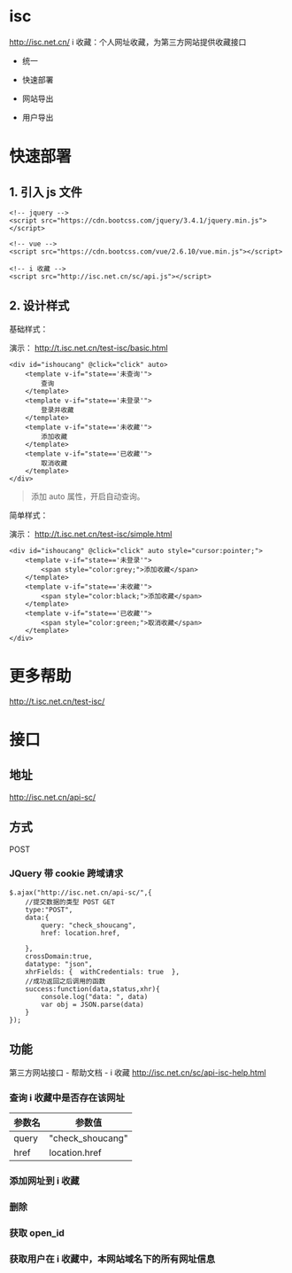 # isc
http://isc.net.cn/ i 收藏：个人网址收藏，为第三方网站提供收藏接口
- 统一

- 快速部署

- 网站导出

- 用户导出
# 快速部署
## 1. 引入 js 文件
```
<!-- jquery -->
<script src="https://cdn.bootcss.com/jquery/3.4.1/jquery.min.js"></script>
	
<!-- vue -->
<script src="https://cdn.bootcss.com/vue/2.6.10/vue.min.js"></script>

<!-- i 收藏 -->
<script src="http://isc.net.cn/sc/api.js"></script>
```
## 2. 设计样式
基础样式：

演示：
http://t.isc.net.cn/test-isc/basic.html
```
<div id="ishoucang" @click="click" auto>
	<template v-if="state=='未查询'">
		查询
	</template>
	<template v-if="state=='未登录'">
		登录并收藏
	</template>
	<template v-if="state=='未收藏'">
		添加收藏
	</template>
	<template v-if="state=='已收藏'">
		取消收藏
	</template>
</div>
```

> 添加 auto 属性，开启自动查询。

简单样式：

演示：
http://t.isc.net.cn/test-isc/simple.html
```
<div id="ishoucang" @click="click" auto style="cursor:pointer;">
	<template v-if="state=='未登录'">
		<span style="color:grey;">添加收藏</span>
	</template>
	<template v-if="state=='未收藏'">
		<span style="color:black;">添加收藏</span>
	</template>
	<template v-if="state=='已收藏'">
		<span style="color:green;">取消收藏</span>
	</template>
</div>
```

# 更多帮助
http://t.isc.net.cn/test-isc/
# 接口
## 地址
http://isc.net.cn/api-sc/
## 方式
POST
### JQuery 带 cookie 跨域请求
```
$.ajax("http://isc.net.cn/api-sc/",{
	//提交数据的类型 POST GET
	type:"POST",
	data:{
		query: "check_shoucang",
		href: location.href,

	},
	crossDomain:true,
	datatype: "json",
	xhrFields: {  withCredentials: true  },
	//成功返回之后调用的函数             
	success:function(data,status,xhr){
		console.log("data: ", data)
		var obj = JSON.parse(data)
	}
});	
```
## 功能
第三方网站接口 - 帮助文档 - i 收藏
http://isc.net.cn/sc/api-isc-help.html

### 查询 i 收藏中是否存在该网址
   
参数名 | 参数值
-|-
query | "check_shoucang" |
href | location.href |
	    
### 添加网址到 i 收藏

### 删除


### 获取 open_id

### 获取用户在 i 收藏中，本网站域名下的所有网址信息
